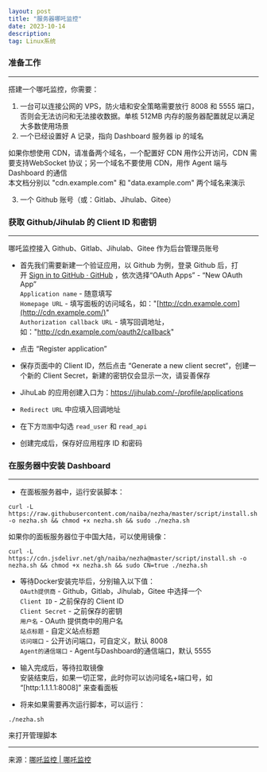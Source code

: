 ```yaml
layout: post
title: "服务器哪吒监控"
date: 2023-10-14 
description: 
tag: Linux系统
```

### 准备工作

---

搭建一个哪吒监控，你需要：

1. 一台可以连接公网的 VPS，防火墙和安全策略需要放行 8008 和 5555 端口，否则会无法访问和无法接收数据。单核 512MB 内存的服务器配置就足以满足大多数使用场景
2. 一个已经设置好 A 记录，指向 Dashboard 服务器 ip 的域名

如果你想使用 CDN，请准备两个域名，一个配置好 CDN 用作公开访问，CDN 需要支持WebSocket 协议；另一个域名不要使用 CDN，用作 Agent 端与 Dashboard 的通信  
本文档分别以 "cdn.example.com" 和 "data.example.com" 两个域名来演示

3. 一个 Github 账号（或：Gitlab、Jihulab、Gitee）

### 获取 Github/Jihulab 的 Client ID 和密钥

---

哪吒监控接入 Github、Gitlab、Jihulab、Gitee 作为后台管理员账号

- 首先我们需要新建一个验证应用，以 Github 为例，登录 Github 后，打开 [Sign in to GitHub · GitHub](https://github.com/settings/developers) ，依次选择“OAuth Apps” - “New OAuth App”  
  `Application name` - 随意填写  
  `Homepage URL` - 填写面板的访问域名，如："[http://cdn.example.com](http://cdn.example.com/)"  
  `Authorization callback URL` - 填写回调地址，如："http://cdn.example.com/oauth2/callback"
- 点击 “Register application”
- 保存页面中的 Client ID，然后点击 “Generate a new client secret“，创建一个新的 Client Secret，新建的密钥仅会显示一次，请妥善保存

- JihuLab 的应用创建入口为：https://jihulab.com/-/profile/applications
- `Redirect URL` 中应填入回调地址
- 在下方`范围`中勾选 `read_user` 和 `read_api`
- 创建完成后，保存好应用程序 ID 和密码

### 在服务器中安装 Dashboard

---

- 在面板服务器中，运行安装脚本：

```
curl -L https://raw.githubusercontent.com/naiba/nezha/master/script/install.sh  -o nezha.sh && chmod +x nezha.sh && sudo ./nezha.sh
```

如果你的面板服务器位于中国大陆，可以使用镜像：

```
curl -L https://cdn.jsdelivr.net/gh/naiba/nezha@master/script/install.sh -o nezha.sh && chmod +x nezha.sh && sudo CN=true ./nezha.sh
```

- 等待Docker安装完毕后，分别输入以下值：  
  `OAuth提供商` - Github，Gitlab，Jihulab，Gitee 中选择一个  
  `Client ID` - 之前保存的 Client ID  
  `Client Secret` - 之前保存的密钥  
  `用户名` - OAuth 提供商中的用户名  
  `站点标题` - 自定义站点标题  
  `访问端口` - 公开访问端口，可自定义，默认 8008  
  `Agent的通信端口` - Agent与Dashboard的通信端口，默认 5555
  
- 输入完成后，等待拉取镜像  
  安装结束后，如果一切正常，此时你可以访问域名+端口号，如 “[http:1.1.1.1:8008]” 来查看面板
  
- 将来如果需要再次运行脚本，可以运行：
  

```
./nezha.sh
```

来打开管理脚本

---

来源：[哪吒监控 | 哪吒监控](https://nezha.wiki/guide/dashboard.html)
